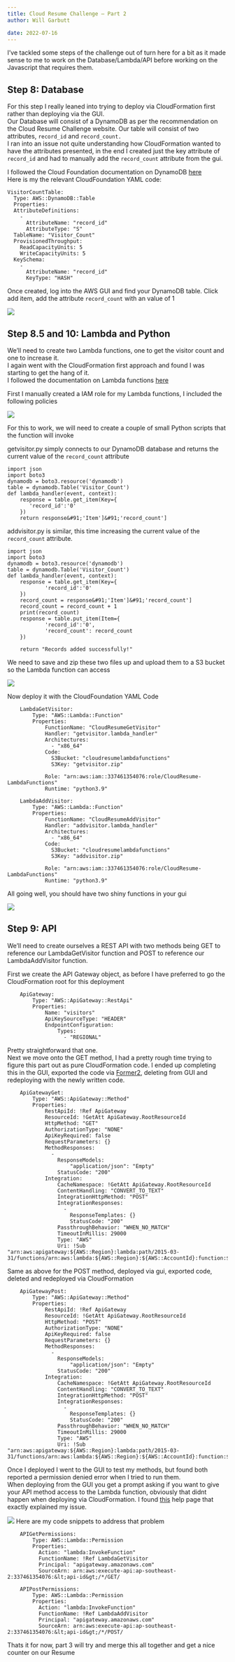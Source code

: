```yaml
---
title: Cloud Resume Challenge – Part 2
author: Will Garbutt

date: 2022-07-16
---
```



I&#8217;ve tackled some steps of the challenge out of turn here for a bit as it made sense to me to work on the Database/Lambda/API before working on the Javascript that requires them.

## Step 8: Database

For this step I really leaned into trying to deploy via CloudFormation first rather than deploying via the GUI.  
Our Database will consist of a DynamoDB as per the recommendation on the Cloud Resume Challenge website. Our table will consist of two attributes, `record_id` and `record_count.`  
I ran into an issue not quite understanding how CloudFormation wanted to have the attributes presented, in the end I created just the key attribute of `record_id` and had to manually add the `record_count` attribute from the gui.  


I followed the Cloud Foundation documentation on DynamoDB [here][1]  
Here is my the relevant CloudFoundation YAML code:
```
VisitorCountTable:
  Type: AWS::DynamoDB::Table
  Properties:
  AttributeDefinitions: 
    -
      AttributeName: "record_id"
      AttributeType: "S"
  TableName: "Visitor_Count"
  ProvisionedThroughput: 
    ReadCapacityUnits: 5
    WriteCapacityUnits: 5
  KeySchema: 
    - 
      AttributeName: "record_id"
      KeyType: "HASH"
```

Once created, log into the AWS GUI and find your DynamoDB table. Click add item, add the attribute `record_count` with an value of 1

![](/Images/CloudResumeChallenge/image2.png)

## Step 8.5 and 10: Lambda and Python

We&#8217;ll need to create two Lambda functions, one to get the visitor count and one to increase it.  
I again went with the CloudFormation first approach and found I was starting to get the hang of it.  
I followed the documentation on Lambda functions [here][2]

First I manually created a IAM role for my Lambda functions, I included the following policies

![](/Images/CloudResumeChallenge/image3.png)



For this to work, we will need to create a couple of small Python scripts that the function will invoke

getvisitor.py simply connects to our DynamoDB database and returns the current value of the `record_count` attribute
```
import json
import boto3
dynamodb = boto3.resource('dynamodb')
table = dynamodb.Table('Visitor_Count')
def lambda_handler(event, context):
    response = table.get_item(Key={
       'record_id':'0'
    })
    return response&#91;'Item']&#91;'record_count']
```

addvisitor.py is similar, this time increasing the current value of the `record_count` attribute.

```
import json
import boto3
dynamodb = boto3.resource('dynamodb')
table = dynamodb.Table('Visitor_Count')
def lambda_handler(event, context):
    response = table.get_item(Key={
            'record_id':'0'
    })
    record_count = response&#91;'Item']&#91;'record_count']
    record_count = record_count + 1
    print(record_count)
    response = table.put_item(Item={
            'record_id':'0',
            'record_count': record_count
    })
    
    return "Records added successfully!"
```

We need to save and zip these two files up and upload them to a S3 bucket so the Lambda function can access

![](/Images/CloudResumeChallenge/image4.png)


Now deploy it with the CloudFoundation YAML Code

```
    LambdaGetVisitor:
        Type: "AWS::Lambda::Function"
        Properties:
            FunctionName: "CloudResumeGetVisitor"
            Handler: "getvisitor.lambda_handler"
            Architectures: 
              - "x86_64"
            Code:
              S3Bucket: "cloudresumelambdafunctions"
              S3Key: "getvisitor.zip"

            Role: "arn:aws:iam::337461354076:role/CloudResume-LambdaFunctions"
            Runtime: "python3.9"

    LambdaAddVisitor:
        Type: "AWS::Lambda::Function"
        Properties:
            FunctionName: "CloudResumeAddVisitor"
            Handler: "addvisitor.lambda_handler"
            Architectures: 
              - "x86_64"
            Code:
              S3Bucket: "cloudresumelambdafunctions"
              S3Key: "addvisitor.zip"

            Role: "arn:aws:iam::337461354076:role/CloudResume-LambdaFunctions"
            Runtime: "python3.9"
```

All going well, you should have two shiny functions in your gui

![](/Images/CloudResumeChallenge/image5.png)


## Step 9: API

We&#8217;ll need to create ourselves a REST API with two methods being GET to reference our LambdaGetVisitor function and POST to reference our LambdaAddVisitor function.

First we create the API Gateway object, as before I have preferred to go the CloudFormation root for this deployment



```
    ApiGateway:
        Type: "AWS::ApiGateway::RestApi"
        Properties:
            Name: "visitors"
            ApiKeySourceType: "HEADER"
            EndpointConfiguration: 
                Types: 
                  - "REGIONAL"
```

Pretty straightforward that one.  
Next we move onto the GET method, I had a pretty rough time trying to figure this part out as pure CloudFormation code. I ended up completing this in the GUI, exported the code via [Former2][3], deleting from GUI and redeploying with the newly written code.  

```
    ApiGatewayGet:
        Type: "AWS::ApiGateway::Method"
        Properties:
            RestApiId: !Ref ApiGateway
            ResourceId: !GetAtt ApiGateway.RootResourceId
            HttpMethod: "GET"
            AuthorizationType: "NONE"
            ApiKeyRequired: false
            RequestParameters: {}
            MethodResponses: 
              - 
                ResponseModels: 
                    "application/json": "Empty"
                StatusCode: "200"
            Integration: 
                CacheNamespace: !GetAtt ApiGateway.RootResourceId
                ContentHandling: "CONVERT_TO_TEXT"
                IntegrationHttpMethod: "POST"
                IntegrationResponses: 
                  - 
                    ResponseTemplates: {}
                    StatusCode: "200"
                PassthroughBehavior: "WHEN_NO_MATCH"
                TimeoutInMillis: 29000
                Type: "AWS"
                Uri: !Sub "arn:aws:apigateway:${AWS::Region}:lambda:path/2015-03-31/functions/arn:aws:lambda:${AWS::Region}:${AWS::AccountId}:function:${LambdaGetVisitor}/invocations"
```

Same as above for the POST method, deployed via gui, exported code, deleted and redeployed via CloudFormation

```
    ApiGatewayPost:
        Type: "AWS::ApiGateway::Method"
        Properties:
            RestApiId: !Ref ApiGateway
            ResourceId: !GetAtt ApiGateway.RootResourceId
            HttpMethod: "POST"
            AuthorizationType: "NONE"
            ApiKeyRequired: false
            RequestParameters: {}
            MethodResponses: 
              - 
                ResponseModels: 
                    "application/json": "Empty"
                StatusCode: "200"
            Integration: 
                CacheNamespace: !GetAtt ApiGateway.RootResourceId
                ContentHandling: "CONVERT_TO_TEXT"
                IntegrationHttpMethod: "POST"
                IntegrationResponses: 
                  - 
                    ResponseTemplates: {}
                    StatusCode: "200"
                PassthroughBehavior: "WHEN_NO_MATCH"
                TimeoutInMillis: 29000
                Type: "AWS"
                Uri: !Sub "arn:aws:apigateway:${AWS::Region}:lambda:path/2015-03-31/functions/arn:aws:lambda:${AWS::Region}:${AWS::AccountId}:function:${LambdaAddVisitor}/invocations"
```

Once I deployed I went to the GUI to test my methods, but found both reported a permission denied error when I tried to run them.  
When deploying from the GUI you get a prompt asking if you want to give your API method access to the Lambda function, obviously that didnt happen when deploying via CloudFormation. I found [this][4] help page that exactly explained my issue. 

![](/Images/CloudResumeChallenge/image6.png)
Here are my code snippets to address that problem

```
    APIGetPermissions:
        Type: AWS::Lambda::Permission
        Properties:
          Action: "lambda:InvokeFunction"
          FunctionName: !Ref LambdaGetVisitor
          Principal: "apigateway.amazonaws.com"
          SourceArn: arn:aws:execute-api:ap-southeast-2:337461354076:&lt;api-id&gt;/*/GET/

    APIPostPermissions:
        Type: AWS::Lambda::Permission
        Properties:
          Action: "lambda:InvokeFunction"
          FunctionName: !Ref LambdaAddVisitor
          Principal: "apigateway.amazonaws.com"
          SourceArn: arn:aws:execute-api:ap-southeast-2:337461354076:&lt;api-id&gt;/*/POST/
```

Thats it for now, part 3 will try and merge this all together and get a nice counter on our Resume

 [1]: https://docs.aws.amazon.com/AWSCloudFormation/latest/UserGuide/aws-resource-dynamodb-table.html
 [2]: https://docs.aws.amazon.com/AWSCloudFormation/latest/UserGuide/aws-resource-lambda-function.html
 [3]: https://former2.com/
 [4]: https://aws.amazon.com/premiumsupport/knowledge-center/api-gateway-rest-api-lambda-integrations/